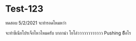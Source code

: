 # Test-123
ทดสอบ 5/2/2021 จะทำรอดไหมหว่า

จะทำซีเนียโปรเจ็กไหวไหมครับ
บากาน่า
โยโล่วววววววววววว
Pushing 8ือไร
